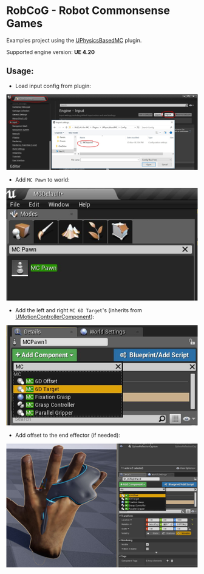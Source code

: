 [](http://robcog.org/)

# RobCoG - **Rob**ot **Co**mmonsense **G**ames

Examples project using the [UPhysicsBasedMC](https://github.com/robcog-iai/UPhysicsBasedMC) plugin.

Supported engine version: **UE 4.20**

## Usage:

* Load input config from plugin:

![](Documentation/Img/MCInput.jpg)

* Add `MC Pawn` to world:

![](Documentation/Img/MCPawn.jpg)

* Add the left and right `MC 6D Target`'s (inherits from [UMotionControllerComponent](https://api.unrealengine.com/INT/API/Runtime/HeadMountedDisplay/UMotionControllerComponent/index.html)):

![](Documentation/Img/MCTarget.jpg)

* Add offset to the end effector (if needed):

![](Documentation/Img/MCOffset.jpg)
